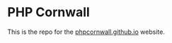 # PHP Cornwall 

This is the repo for the [phpcornwall.github.io](http://phpcornwall.github.io) website.
